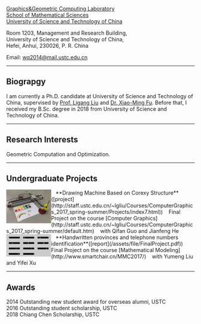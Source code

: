 [Graphics&Geometric Computing Laboratory](http://gcl.ustc.edu.cn/)  
[School of Mathematical Sciences](http://math.ustc.edu.cn/)  
[University of Science and Technology of China](http://www.ustc.edu.cn/)



Room 1203, Management and Research Building,  
University of Science and Technology of China,  
Hefei, Anhui, 230026, P. R. China 


Email: <wq2014@mail.ustc.edu.cn>

* * *


## Biograpgy

I am currently a Ph.D. candidate at University of Science and Technology of China, supervised by [Prof. Ligang Liu](http://staff.ustc.edu.cn/~lgliu) and [Dr. Xiao-Ming Fu](http://staff.ustc.edu.cn/~fuxm). Before that, I received my B.Sc. degree in 2018 from University of Science and Technology of China.

* * *

## Research Interests

Geometric Computation and Optimization.

* * *

## Undergraduate Projects


<img align="left" width="120" src="/assets/img/corexy.jpg"/>
&nbsp;&nbsp; **Drawing Machine Based on Corexy Structure**([project](http://staff.ustc.edu.cn/~lgliu/Courses/ComputerGraphics_2017_spring-summer/Projects/index7.html))  
&nbsp;&nbsp; Final Project on the course [Computer Graphics](http://staff.ustc.edu.cn/~lgliu/Courses/ComputerGraphics_2017_spring-summer/default.htm)  
&nbsp;&nbsp; with Qifan Guo and Jianfeng He

<br/>

<img align="left" width="120" src="/assets/img/partitionnumber.jpg"/>
&nbsp;&nbsp; **Handwritten provinces and telephone numbers identification**([report](/assets/file/FinalProject.pdf))  
&nbsp;&nbsp; Final Project on the course [Mathematical Modeling](http://www.smartchair.cn/MMC2017/)  
&nbsp;&nbsp; with Yumeng Liu and Yifei Xu


* * *

## Awards
2014 Outstanding new student award for overseas alumni, USTC  
2016 Outstanding student scholarship, USTC  
2018 Chiang Chen Scholarship, USTC

